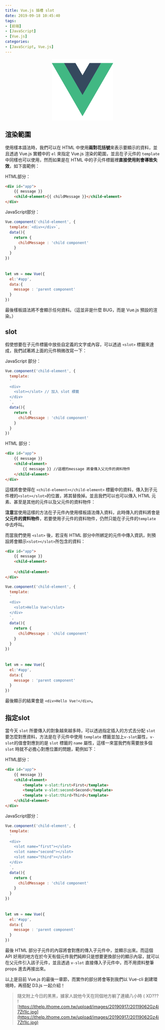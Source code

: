 ```yaml
---
title: Vue.js 插槽 slot
date: 2019-09-18 10:45:40
tags:
- [前端]
- [JavaScript]
- [Vue.js]
categories: 
- [JavaScript, Vue.js]
---
```


<div style="display:flex;justify-content:center;">
  <img style="object-fit:cover;" alt="vue-logo" src='/images/vue-logo.png' width='200px' height='200px' />
</div>

## 渲染範圍
使用樣本語法時，我們可以在 HTML 中使用**兩對花括號**來表示要顯示的資料，並且透過 Vue.js 實體中的 `el` 來指定 Vue.js 渲染的範圍，並且在子元件的 `template` 中同樣也可以使用，然而如果是在 HTML 中的子元件標籤裡**直接使用則會導致失效**，如下面範例：

<!--more-->

HTML部分：

```html
<div id="app">
    {{ message }}
    <child-element>{{ childMessage }}</child-element>
</div>
```

JavaScript部分：

```javascript
Vue.component('child-element', {
  template:`<div></div>`,
  data(){
    return {
      childMessage : 'child component'
    }
  }
})


let vm = new Vue({
  el:'#app',
  data:{
    message : 'parent component'
  }
})
```

最後樣板語法將不會顯示任何資料。（這並非是什麼 BUG，而是 Vue.js 預設的渲染。）

## slot

假使想要在子元件標籤中放些自定義的文字或內容，可以透過 `<slot>` 標籤來達成，我們試著將上面的元件稍微改寫一下：

JavaScript 部分：

```javascript
Vue.component('child-element', {
  template:
  `
  <div>
    <slot></slot> // 加入 slot 標籤
  </div>
  `,
  data(){
    return {
      childMessage : 'child component'
    }
  }
})
```

HTML 部分：

```html
<div id="app">
    {{ message }}
    <child-element>
        {{ message }} //這裡的message 將會傳入父元件的資料物件
    </child-element>
</div>
```

這樣將會使得在 `<child-element></child-element>` 標籤中的資料，傳入到子元件裡的`<slot></slot>`的位置，將其替換掉。並且我們可以也可以傳入 HTML 元素、甚至是其他的元件以及父元件的資料物件：

**注意**當使用這樣的方法在子元件內使用樣板語法傳入資料，此時傳入的資料將會是**父元件的資料物件**，若要使用子元件的資料物件，仍然只能在子元件的`template`中去呼叫。

而當我們使用 `<slot>` 後，若沒有 HTML 部分中所綁定的元件中傳入資訊，則預設將會顯示`<slot></slot>`所包含的資料：

```html
<div id="app">
    {{ message }}
    <child-element>
        
    </child-element>
</div>
```
```javascript
Vue.component('child-element', {
  template:
  `
  <div>
    <slot>Hello Vue!</slot>
  </div>
  `,
  data(){
    return {
      childMessage : 'child component'
    }
  }
})


let vm = new Vue({
  el:'#app',
  data:{
    message : 'parent component'
  }
})
```

最後顯示的結果會是 `<div>Hello Vue!</div>`。

## 指定slot

當今天 `slot` 所要傳入的對象越來越多時，可以透過指定插入的方式去分配 `slot` 要怎麼對應資料，方法是在子元件中使用 `template` 標籤並加上`v-slot`屬性，`v-slot`的值會對應到的是 `slot` 標籤的 `name` 屬性，這樣一來當我們有需要放多個 `slot` 時就不必擔心對應位置的問題，範例如下：

HTML部分：

```html
<div id="app">
    {{ message }}
    <child-element>
        <template v-slot:first>First</template>
        <template v-slot:second>Second</template>
        <template v-slot:third>Third</template>
    </child-element>
</div>
```

JavaScript部分：

```javascript
Vue.component('child-element', {
  template:
  `
  <div>
    <slot name="first"></slot>
    <slot name="second"></slot>
    <slot name="third"></slot>
  </div>
  `,
  data(){
    return {
      childMessage : 'child component'
    }
  }
})


let vm = new Vue({
  el:'#app',
  data:{
    message : 'parent component'
  }
})
```

最後 HTML 部分子元件的內容將會對應的傳入子元件中，並顯示出來。而這個 API 好用的地方在於今天有個元件我們純粹只是想要更換部分的顯示內容，就可以在父元件引入該子元件，並且透過 `v-slot` 直接傳入子元件中，而不用資料整筆 props 進去再接出來。

以上是目前 Vue.js 的最後一章節，而實作的部分將會等到我們以 Vue-cli 創建環境時，再搭配 D3.js 一起介紹！

> 隨文附上今日的黑黑，據家人說他今天在同個地方躺了連續八小時 ( XD???
> ![https://ithelp.ithome.com.tw/upload/images/20190917/20119062Gz4i7Zt1Ic.jpg](https://ithelp.ithome.com.tw/upload/images/20190917/20119062Gz4i7Zt1Ic.jpg)